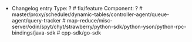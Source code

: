 <!-- Here you can write a message NOT for release notes -->

<!-- Remove changelog entry if there is no need to mention it in release notes. -->

* Changelog entry
Type: ?       # fix/feature <!-- remove all except one -->
Component: ?  # master/proxy/scheduler/dynamic-tables/controller-agent/queue-agent/query-tracker
              # map-reduce/misc-server/odin/spyt/chyt/strawberry/python-sdk/python-yson/python-rpc-bindings/java-sdk
              # cpp-sdk/go-sdk <!-- remove all except one -->

<!-- Here you can write a message for release notes -->
